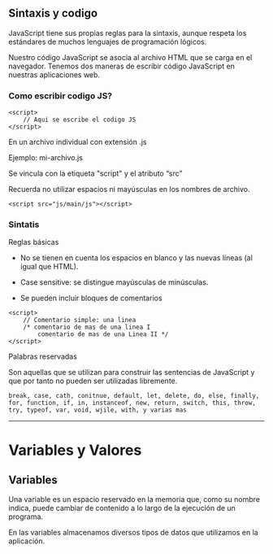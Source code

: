 ## Sintaxis y codigo
JavaScript tiene sus propias reglas para la sintaxis, aunque respeta los estándares de muchos lenguajes de programación lógicos. 

Nuestro código JavaScript se asocia al archivo HTML que se carga en el navegador. Tenemos dos maneras de escribir código JavaScript en nuestras aplicaciones web.

### Como escribir codigo JS?
~~~
<script>
	// Aqui se escribe el codigo JS
</script>
~~~
En un archivo individual con extensión .js

Ejemplo: mi-archivo.js

Se vincula con la etiqueta "script" y el atributo “src”

Recuerda no utilizar espacios ni mayúsculas en los nombres de archivo.
~~~
<script src="js/main/js"></script>
~~~

### Sintatis
Reglas básicas

-   No se tienen en cuenta los espacios en blanco y las nuevas líneas (al igual que HTML).
    
-   Case sensitive: se distingue mayúsculas de minúsculas.
    
-   Se pueden incluir bloques de comentarios

~~~
<script>
	// Comentario simple: una linea
	/* comentario de mas de una linea I
		comentario de mas de una Linea II */
</script>
~~~
Palabras reservadas

Son aquellas que se utilizan para construir las sentencias de JavaScript y que por tanto no pueden ser utilizadas libremente.
~~~
break, case, cath, conitnue, default, let, delete, do, else, finally, for, function, if, in, instanceof, new, return, switch, this, throw, try, typeof, var, void, wjile, with, y varias mas
~~~
----

# Variables y Valores

## Variables
Una variable es un espacio reservado en la memoria que, como su nombre indica, puede cambiar de contenido a lo largo de la ejecución de un programa. 

En las variables almacenamos diversos tipos de datos que utilizamos en la aplicación.

